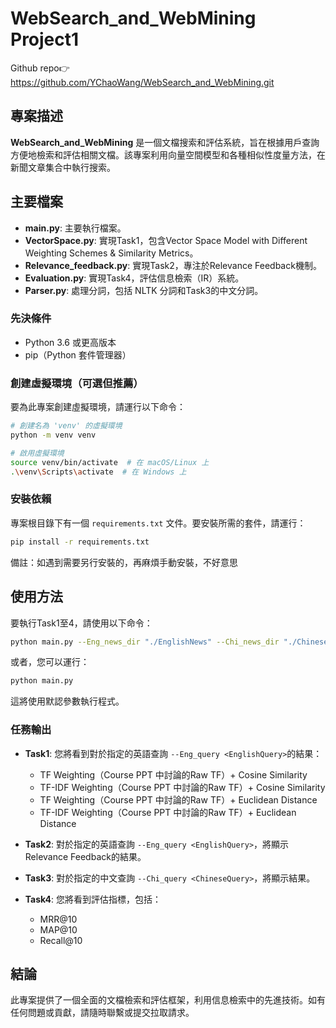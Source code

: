 # WebSearch_and_WebMining Project1
Github repo👉<https://github.com/YChaoWang/WebSearch_and_WebMining.git>

## 專案描述
**WebSearch_and_WebMining** 是一個文檔搜索和評估系統，旨在根據用戶查詢方便地檢索和評估相關文檔。該專案利用向量空間模型和各種相似性度量方法，在新聞文章集合中執行搜索。

## 主要檔案
- **main.py**: 主要執行檔案。
- **VectorSpace.py**: 實現Task1，包含Vector Space Model with Different Weighting Schemes & Similarity Metrics。
- **Relevance_feedback.py**: 實現Task2，專注於Relevance Feedback機制。
- **Evaluation.py**: 實現Task4，評估信息檢索（IR）系統。
- **Parser.py**: 處理分詞，包括 NLTK 分詞和Task3的中文分詞。

### 先決條件
- Python 3.6 或更高版本
- pip（Python 套件管理器）

### 創建虛擬環境（可選但推薦）
要為此專案創建虛擬環境，請運行以下命令：

```bash
# 創建名為 'venv' 的虛擬環境
python -m venv venv

# 啟用虛擬環境
source venv/bin/activate  # 在 macOS/Linux 上
.\venv\Scripts\activate  # 在 Windows 上
````


### 安裝依賴
專案根目錄下有一個 `requirements.txt` 文件。要安裝所需的套件，請運行：

````bash
pip install -r requirements.txt
````
備註：如遇到需要另行安裝的，再麻煩手動安裝，不好意思


## 使用方法
要執行Task1至4，請使用以下命令：

````bash
python main.py --Eng_news_dir "./EnglishNews" --Chi_news_dir "./ChineseNews" --Eng_query "Typhoon Taiwan war" --Chi_query "資安 遊戲" --base_path "./smaller_dataset"
````


或者，您可以運行：

````bash
python main.py
````


這將使用默認參數執行程式。

### 任務輸出
- **Task1**: 您將看到對於指定的英語查詢 `--Eng_query <EnglishQuery>`的結果：
  - TF Weighting（Course PPT 中討論的Raw TF）+ Cosine Similarity
  - TF-IDF Weighting（Course PPT 中討論的Raw TF）+ Cosine Similarity
  - TF Weighting（Course PPT 中討論的Raw TF）+ Euclidean Distance
  - TF-IDF Weighting（Course PPT 中討論的Raw TF）+ Euclidean Distance

- **Task2**: 對於指定的英語查詢 `--Eng_query <EnglishQuery>`，將顯示Relevance Feedback的結果。

- **Task3**: 對於指定的中文查詢 `--Chi_query <ChineseQuery>`，將顯示結果。

- **Task4**: 您將看到評估指標，包括：
  - MRR@10
  - MAP@10
  - Recall@10

## 結論
此專案提供了一個全面的文檔檢索和評估框架，利用信息檢索中的先進技術。如有任何問題或貢獻，請隨時聯繫或提交拉取請求。
